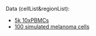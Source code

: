 Data (cellList&regionList):
* [5k 10xPBMCs](https://www.dropbox.com/sh/dtowqbqr6t1ip20/AABhgaY-BVqB8RoL_Q5wPAMya?dl=0)
* [100 simulated melanoma cells](https://www.dropbox.com/sh/h7auucmuls009ip/AABrGFw2zL3IAeBmfV0MaaQRa?dl=0)
